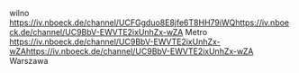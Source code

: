 wilno    https://iv.nboeck.de/channel/UCFGgduo8E8jfe6T8HH79iWQhttps://iv.nboeck.de/channel/UC9BbV-EWVTE2ixUnhZx-wZA
Metro    https://iv.nboeck.de/channel/UC9BbV-EWVTE2ixUnhZx-wZAhttps://iv.nboeck.de/channel/UC9BbV-EWVTE2ixUnhZx-wZA
Warszawa

